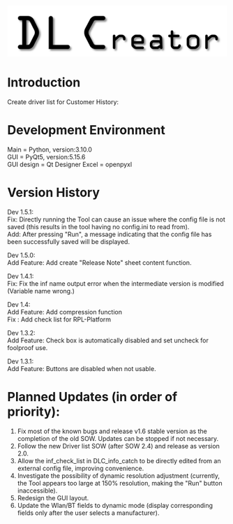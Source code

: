 ![image](https://github.com/ToroSU/DL_Creator/blob/main/LOGO1.PNG)

# Introduction
Create driver list for Customer History:  

# Development  Environment
Main = Python, version:3.10.0  
GUI = PyQt5, version:5.15.6  
GUI design = Qt Designer
Excel = openpyxl

# Version History
Dev 1.5.1:  
Fix: Directly running the Tool can cause an issue where the config file is not saved (this results in the tool having no config.ini to read from).  
Add: After pressing "Run", a message indicating that the config file has been successfully saved will be displayed.  

Dev 1.5.0:  
Add Feature: Add create "Release Note" sheet content function.

Dev 1.4.1:  
Fix: Fix the inf name output error when the intermediate version is modified (Variable name wrong.)  

Dev 1.4:  
Add Feature: Add compression function  
Fix : Add check list for RPL-Platform  

Dev 1.3.2:  
Add Feature: Check box is automatically disabled and set uncheck for foolproof use.  

Dev 1.3.1:   
Add Feature: Buttons are disabled when not usable.

# Planned Updates (in order of priority):  
  
1. Fix most of the known bugs and release v1.6 stable version as the completion of the old SOW. Updates can be stopped if not necessary.  
2. Follow the new Driver list SOW (after SOW 2.4) and release as version 2.0.  
3. Allow the inf_check_list in DLC_info_catch to be directly edited from an external config file, improving convenience.  
4. Investigate the possibility of dynamic resolution adjustment (currently, the Tool appears too large at 150% resolution, making the "Run" button inaccessible).  
5. Redesign the GUI layout.  
6. Update the Wlan/BT fields to dynamic mode (display corresponding fields only after the user selects a manufacturer).  
